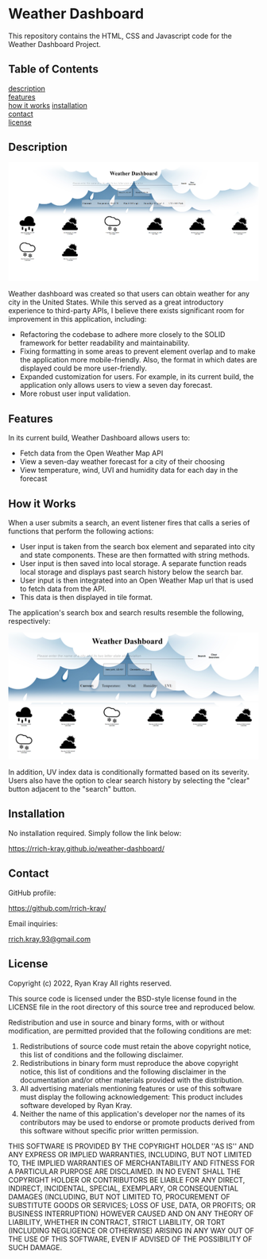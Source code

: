 # Weather Dashboard

This repository contains the HTML, CSS and Javascript code for the Weather Dashboard Project.

## Table of Contents

[description](#description)  
[features](#features)  
[how it works](#how-it-works)
[installation](#installation)  
[contact](#contact)  
[license](#license)

## Description

![Weather Dashboard Screenshot](./assets/images/screen1.png)

Weather dashboard was created so that users can obtain weather for any city in the United States. While this served as a great introductory experience to third-party APIs, I believe there exists significant room for improvement in this application, including:

- Refactoring the codebase to adhere more closely to the SOLID framework for better readability and maintainability.
- Fixing formatting in some areas to prevent element overlap and to make the application more mobile-friendly. Also, the format in which dates are displayed could be more user-friendly.
- Expanded customization for users. For example, in its current build, the application only allows users to view a seven day forecast.
- More robust user input validation.

## Features

In its current build, Weather Dashboard allows users to:

- Fetch data from the Open Weather Map API
- View a seven-day weather forecast for a city of their choosing
- View temperature, wind, UVI and humidity data for each day in the forecast

## How it Works

When a user submits a search, an event listener fires that calls a series of functions that perform the following actions:

- User input is taken from the search box element and separated into city and state components. These are then formatted with string methods.
- User input is then saved into local storage. A separate function reads local storage and displays past search history below the search bar.
- User input is then integrated into an Open Weather Map url that is used to fetch data from the API.
- This data is then displayed in tile format.

The application's search box and search results resemble the following, respectively:

![Search Box Screenshot](./assets/images/screen2.png)
![Search Results Screenshot](./assets/images/screen3.png)

In addition, UV index data is conditionally formatted based on its severity. Users also have the option to clear search history by selecting the "clear" button adjacent to the "search" button.

## Installation

No installation required. Simply follow the link below:

https://rrich-kray.github.io/weather-dashboard/

## Contact

GitHub profile:

https://github.com/rrich-kray/

Email inquiries:

rrich.kray.93@gmail.com

## License

Copyright (c) 2022, Ryan Kray
All rights reserved.

This source code is licensed under the BSD-style license found in the LICENSE file in the root directory of this source tree and reproduced below.

Redistribution and use in source and binary forms, with or without modification, are permitted provided that the following conditions are met:

1. Redistributions of source code must retain the above copyright notice, this list of conditions and the following disclaimer.
2. Redistributions in binary form must reproduce the above copyright notice, this list of conditions and the following disclaimer in the documentation and/or other materials provided with the distribution.
3. All advertising materials mentioning features or use of this software must display the following acknowledgement: This product includes software developed by Ryan Kray.
4. Neither the name of this application's developer nor the names of its contributors may be used to endorse or promote products derived from this software without specific prior written permission.

THIS SOFTWARE IS PROVIDED BY THE COPYRIGHT HOLDER ''AS IS'' AND ANY EXPRESS OR IMPLIED WARRANTIES, INCLUDING, BUT NOT LIMITED TO, THE IMPLIED WARRANTIES OF MERCHANTABILITY AND FITNESS FOR A PARTICULAR PURPOSE ARE DISCLAIMED. IN NO EVENT SHALL THE COPYRIGHT HOLDER OR CONTRIBUTORS BE LIABLE FOR ANY DIRECT, INDIRECT, INCIDENTAL, SPECIAL, EXEMPLARY, OR CONSEQUENTIAL DAMAGES (INCLUDING, BUT NOT LIMITED TO, PROCUREMENT OF SUBSTITUTE GOODS OR SERVICES; LOSS OF USE, DATA, OR PROFITS; OR BUSINESS INTERRUPTION) HOWEVER CAUSED AND ON ANY THEORY OF LIABILITY, WHETHER IN CONTRACT, STRICT LIABILITY, OR TORT (INCLUDING NEGLIGENCE OR OTHERWISE) ARISING IN ANY WAY OUT OF THE USE OF THIS SOFTWARE, EVEN IF ADVISED OF THE POSSIBILITY OF SUCH DAMAGE.
